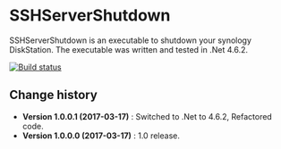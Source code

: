 SSHServerShutdown
====================================

SSHServerShutdown is an executable to shutdown your synology DiskStation.
The executable was written and tested in .Net 4.6.2.

[![Build status](https://ci.appveyor.com/api/projects/status/jpdco3w1t0xxi88e?svg=true)](https://ci.appveyor.com/project/SeppPenner/sshservershutdown)


Change history
--------------

* **Version 1.0.0.1 (2017-03-17)** : Switched to .Net to 4.6.2, Refactored code.
* **Version 1.0.0.0 (2017-03-17)** : 1.0 release.